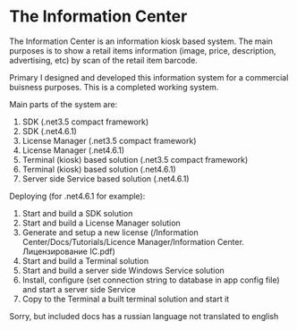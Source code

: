 # The Information Center
The Information Center is an information kiosk based system. The main purposes is to show a retail items information (image, price, description, advertising, etc) by scan of the retail item barcode.

Primary I designed and developed this information system for a commercial buisness purposes. This is a completed working system.

Main parts of the system are:
1. SDK (.net3.5 compact framework)
2. SDK (.net4.6.1)
3. License Manager (.net3.5 compact framework)
4. License Manager (.net4.6.1)
5. Terminal (kiosk) based solution (.net3.5 compact framework)
6. Terminal (kiosk) based solution (.net4.6.1)
7. Server side Service based solution (.net4.6.1)

Deploying (for .net4.6.1 for example):
1. Start and build a SDK solution
2. Start and build a License Manager solution
3. Generate and setup a new license (/Information Center/Docs/Tutorials/Licence Manager/Information Center. Лицензирование IC.pdf)
3. Start and build a Terminal solution
4. Start and build a server side Windows Service solution
5. Install, configure (set connection string to database in app config file) and start a server side Service
6. Copy to the Terminal a built terminal solution and start it

Sorry, but included docs has a russian language not translated to english
